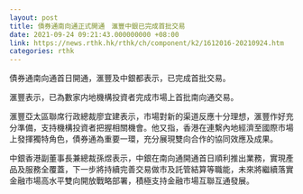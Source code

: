 ```yaml
---
layout: post
title: 債券通南向通正式開通　滙豐中銀已完成首批交易
date: 2021-09-24 09:21:43.000000000 +08:00
link: https://news.rthk.hk/rthk/ch/component/k2/1612016-20210924.htm
categories: rthk
---
```


債券通南向通首日開通，滙豐及中銀都表示，已完成首批交易。

滙豐表示，已為數家内地機構投資者完成市場上首批南向通交易。

滙豐亞太區聯席行政總裁廖宜建表示，市場對新的渠道反應十分理想，滙豐作好充分準備，支持機構投資者把握相關機會。他又指，香港在連繫內地經濟至國際市場上發揮獨特角色，債券通為重要一環，充分展現雙向合作的協同效應及成果。

中銀香港副董事長兼總裁孫煜表示，中銀在南向通開通首日順利推出業務，實現產品及服務全覆蓋，下一步將持續完善交易做市及託管結算等職能，未來將繼續落實金融市場高水平雙向開放戰略部署，積極支持金融市場互聯互通發展。
